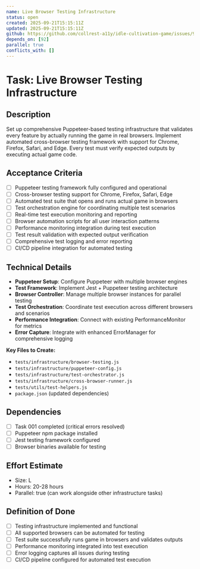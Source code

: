 ```yaml
---
name: Live Browser Testing Infrastructure
status: open
created: 2025-09-21T15:15:11Z
updated: 2025-09-21T15:15:11Z
github: https://github.com/collrest-a11y/idle-cultivation-game/issues/93
depends_on: [92]
parallel: true
conflicts_with: []
---
```


# Task: Live Browser Testing Infrastructure

## Description
Set up comprehensive Puppeteer-based testing infrastructure that validates every feature by actually running the game in real browsers. Implement automated cross-browser testing framework with support for Chrome, Firefox, Safari, and Edge. Every test must verify expected outputs by executing actual game code.

## Acceptance Criteria
- [ ] Puppeteer testing framework fully configured and operational
- [ ] Cross-browser testing support for Chrome, Firefox, Safari, Edge
- [ ] Automated test suite that opens and runs actual game in browsers
- [ ] Test orchestration engine for coordinating multiple test scenarios
- [ ] Real-time test execution monitoring and reporting
- [ ] Browser automation scripts for all user interaction patterns
- [ ] Performance monitoring integration during test execution
- [ ] Test result validation with expected output verification
- [ ] Comprehensive test logging and error reporting
- [ ] CI/CD pipeline integration for automated testing

## Technical Details
- **Puppeteer Setup**: Configure Puppeteer with multiple browser engines
- **Test Framework**: Implement Jest + Puppeteer testing architecture
- **Browser Controller**: Manage multiple browser instances for parallel testing
- **Test Orchestration**: Coordinate test execution across different browsers and scenarios
- **Performance Integration**: Connect with existing PerformanceMonitor for metrics
- **Error Capture**: Integrate with enhanced ErrorManager for comprehensive logging

**Key Files to Create:**
- `tests/infrastructure/browser-testing.js`
- `tests/infrastructure/puppeteer-config.js`
- `tests/infrastructure/test-orchestrator.js`
- `tests/infrastructure/cross-browser-runner.js`
- `tests/utils/test-helpers.js`
- `package.json` (updated dependencies)

## Dependencies
- [ ] Task 001 completed (critical errors resolved)
- [ ] Puppeteer npm package installed
- [ ] Jest testing framework configured
- [ ] Browser binaries available for testing

## Effort Estimate
- Size: L
- Hours: 20-28 hours
- Parallel: true (can work alongside other infrastructure tasks)

## Definition of Done
- [ ] Testing infrastructure implemented and functional
- [ ] All supported browsers can be automated for testing
- [ ] Test suite successfully runs game in browsers and validates outputs
- [ ] Performance monitoring integrated into test execution
- [ ] Error logging captures all issues during testing
- [ ] CI/CD pipeline configured for automated test execution